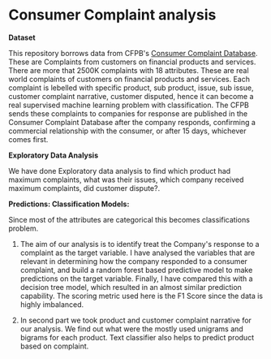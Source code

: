    # Consumer Complaint analysis

**Dataset** 

This repository borrows data from CFPB's [Consumer Complaint Database](https://www.consumerfinance.gov/data-research/consumer-complaints/#download-the-data). These are Complaints from customers on financial products and services. There are more that 2500K complaints with 18 attributes. These are real world complaints of customers on financial products and services. Each complaint is lebelled with specific product, sub product, issue, sub issue, customer complaint narrative, customer disputed, hence it can become a real supervised machine learning problem with classification. 
The CFPB sends these complaints to companies for response are published in the Consumer Complaint Database after the company responds, confirming a commercial relationship with the consumer, or after 15 days, whichever comes first.

**Exploratory Data Analysis**

We have done Exploratory data analysis to find which product had maximum complaints, what was their issues, which company received maximum complaints, did customer dispute?. 

**Predictions: Classification Models:** 

Since most of the attributes are categorical this becomes classifications problem. 

1. The aim of our analysis is to identify treat the Company's response to a complaint as the target variable. I have analysed the variables that are relevant in determining how the company responded to a consumer complaint, and build a random forest based predictive model to make predictions on the target variable. Finally, I have compared this with a decision tree model, which resulted in an almost similar prediction capability. The scoring metric used here is the F1 Score since the data is highly imbalanced.

2. In second part we took product and customer complaint narrative for our analysis. We find out what were the mostly used unigrams and bigrams for each product. Text classifier also helps to predict product based on complaint. 


